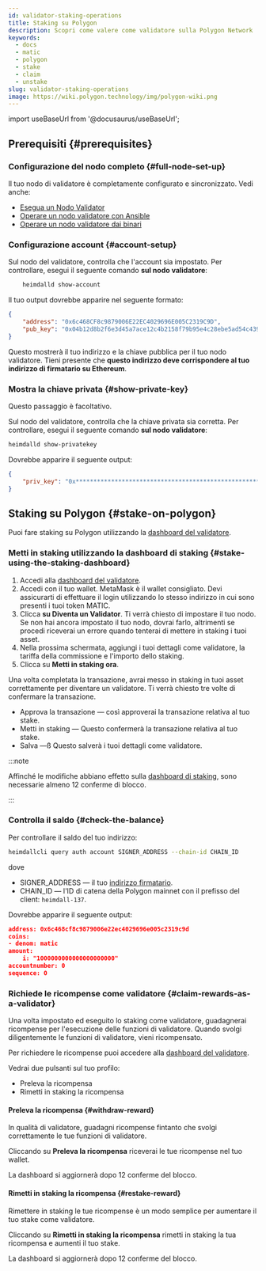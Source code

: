 ```yaml
---
id: validator-staking-operations
title: Staking su Polygon
description: Scopri come valere come validatore sulla Polygon Network
keywords:
  - docs
  - matic
  - polygon
  - stake
  - claim
  - unstake
slug: validator-staking-operations
image: https://wiki.polygon.technology/img/polygon-wiki.png
---
```

import useBaseUrl from '@docusaurus/useBaseUrl';

## Prerequisiti {#prerequisites}

### Configurazione del nodo completo {#full-node-set-up}

Il tuo nodo di validatore è completamente configurato e sincronizzato. Vedi anche:

* [Esegua un Nodo Validator](run-validator.md)
* [Operare un nodo validatore con Ansible](run-validator-ansible.md)
* [Operare un nodo validatore dai binari](run-validator-binaries.md)

### Configurazione account {#account-setup}

Sul nodo del validatore, controlla che l'account sia impostato. Per controllare, esegui il seguente comando **sul nodo validatore**:

```sh
    heimdalld show-account
```

Il tuo output dovrebbe apparire nel seguente formato:

```json
{
    "address": "0x6c468CF8c9879006E22EC4029696E005C2319C9D",
    "pub_key": "0x04b12d8b2f6e3d45a7ace12c4b2158f79b95e4c28ebe5ad54c439be9431d7fc9dc1164210bf6a5c3b8523528b931e772c86a307e8cff4b725e6b4a77d21417bf19"
}
```

Questo mostrerà il tuo indirizzo e la chiave pubblica per il tuo nodo validatore. Tieni presente che **questo indirizzo deve corrispondere al tuo indirizzo di firmatario su Ethereum**.

### Mostra la chiave privata {#show-private-key}

Questo passaggio è facoltativo.

Sul nodo del validatore, controlla che la chiave privata sia corretta. Per controllare, esegui il seguente comando **sul nodo validatore**:

```sh
heimdalld show-privatekey
```

Dovrebbe apparire il seguente output:

```json
{
    "priv_key": "0x********************************************************"
}
```

## Staking su Polygon {#stake-on-polygon}

Puoi fare staking su Polygon utilizzando la [dashboard del validatore](https://staking.polygon.technology/validators/).

### Metti in staking utilizzando la dashboard di staking {#stake-using-the-staking-dashboard}

1. Accedi alla [dashboard del validatore](https://staking.polygon.technology/validators/).
2. Accedi con il tuo wallet. MetaMask è il wallet consigliato. Devi assicurarti di effettuare il login utilizzando lo stesso indirizzo in cui sono presenti i tuoi token MATIC.
3. Clicca **su Diventa un Validator**. Ti verrà chiesto di impostare il tuo nodo. Se non hai ancora impostato il tuo nodo, dovrai farlo, altrimenti se procedi riceverai un errore quando tenterai di mettere in staking i tuoi asset.
4. Nella prossima schermata, aggiungi i tuoi dettagli come validatore, la tariffa della commissione e l'importo dello staking.
5. Clicca su **Metti in staking ora**.

Una volta completata la transazione, avrai messo in staking in tuoi asset correttamente per diventare un validatore. Ti verrà chiesto tre volte di confermare la transazione.

* Approva la transazione — così approverai la transazione relativa al tuo stake.
* Metti in staking — Questo confermerà la transazione relativa al tuo stake.
* Salva —ß Questo salverà i tuoi dettagli come validatore.

:::note

Affinché le modifiche abbiano effetto sulla [dashboard di staking](https://staking.polygon.technology/account), sono necessarie almeno 12 conferme di blocco.

:::

### Controlla il saldo {#check-the-balance}

Per controllare il saldo del tuo indirizzo:

```sh
heimdallcli query auth account SIGNER_ADDRESS --chain-id CHAIN_ID
```

dove

* SIGNER_ADDRESS — il tuo [indirizzo firmatario](/docs/maintain/glossary.md#validator).
* CHAIN_ID — l'ID di catena della Polygon mainnet con il prefisso del client: `heimdall-137`.

Dovrebbe apparire il seguente output:

```json
address: 0x6c468cf8c9879006e22ec4029696e005c2319c9d
coins:
- denom: matic
amount:
    i: "1000000000000000000000"
accountnumber: 0
sequence: 0
```

### Richiede le ricompense come validatore {#claim-rewards-as-a-validator}

Una volta impostato ed eseguito lo staking come validatore, guadagnerai ricompense per l'esecuzione delle funzioni di validatore. Quando svolgi diligentemente le funzioni di validatore, vieni ricompensato.

Per richiedere le ricompense puoi accedere alla [dashboard del validatore](https://staking.polygon.technology/account).

Vedrai due pulsanti sul tuo profilo:

* Preleva la ricompensa
* Rimetti in staking la ricompensa

#### Preleva la ricompensa {#withdraw-reward}

In qualità di validatore, guadagni ricompense fintanto che svolgi correttamente le tue funzioni di validatore.

Cliccando su **Preleva la ricompensa** riceverai le tue ricompense nel tuo wallet.

La dashboard si aggiornerà dopo 12 conferme del blocco.

#### Rimetti in staking la ricompensa {#restake-reward}

Rimettere in staking le tue ricompense è un modo semplice per aumentare il tuo stake come validatore.

Cliccando su **Rimetti in staking la ricompensa** rimetti in staking la tua ricompensa e aumenti il tuo stake.

La dashboard si aggiornerà dopo 12 conferme del blocco.

